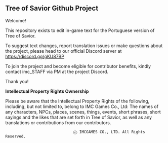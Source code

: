 ## Tree of Savior Github Project

Welcome!

This repository exists to edit in-game text for the Portuguese version of Tree of Savior.

To suggest text changes, report translation issues or make questions about the project, please head to our official Discord server at https://discord.gg/gKU87BP

To join the project and become eligible for contributor benefits, kindly contact imc_STAFF via PM at the project Discord.

Thank you!


**Intellectual Property Rights Ownership**

Please be aware that the Intellectual Property Rights of the following, including, but not limited to, belong to IMC Games Co., Ltd: The names of any characters, NPCs, places, scenes, things, events, short phrases, short sayings and the likes that are set forth in Tree of Savior, as well as any translations or contributions from our contributors.

                                  ⓒ IMCGAMES CO., LTD. All Rights Reserved.
